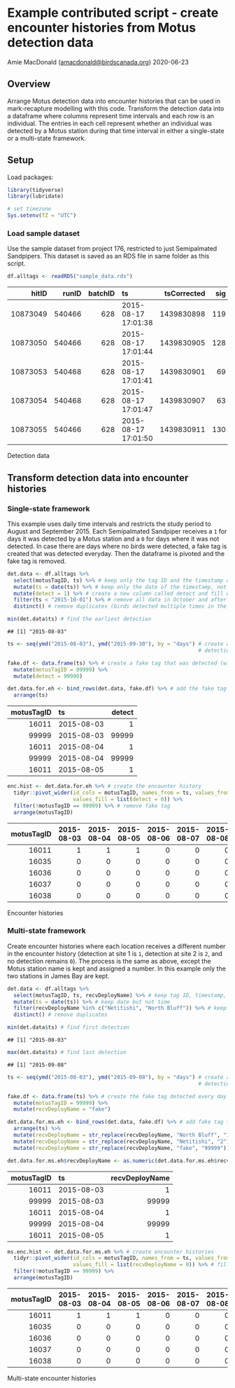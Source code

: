 Example contributed script - create encounter histories from Motus
detection data
================
Amie MacDonald (<amacdonald@birdscanada.org>)
2020-06-23

## Overview

Arrange Motus detection data into encounter histories that can be used
in mark-recapture modelling with this code. Transform the detection data
into a dataframe where columns represent time intervals and each row is
an individual. The entries in each cell represent whether an individual
was detected by a Motus station during that time interval in either a
single-state or a multi-state framework.

## Setup

Load packages:

``` r
library(tidyverse)
library(lubridate)

# set timezone
Sys.setenv(TZ = "UTC")
```

### Load sample dataset

Use the sample dataset from project 176, restricted to just Semipalmated
Sandpipers. This dataset is saved as an RDS file in same folder as this
script.

``` r
df.alltags <- readRDS("sample_data.rds")
```

|    hitID |  runID | batchID | ts                  | tsCorrected | sig | sigsd | noise | freq | freqsd |  slop | burstSlop | done | motusTagID | ambigID | port | runLen | bootnum | tagProjID | mfgID | tagType | codeSet | mfg   | tagModel | tagLifespan | nomFreq |  tagBI | pulseLen | tagDeployID | speciesID | markerNumber | markerType | tagDeployStart | tagDeployEnd | tagDepLat | tagDepLon | tagDepAlt | tagDepComments                                                                                                                                                                                              | fullID                                | deviceID | recvDeployID | recvDeployLat | recvDeployLon | recvDeployAlt | recv      | recvDeployName | recvSiteName | isRecvMobile | recvProjID | recvUtcOffset | antType | antBearing | antHeight | speciesEN              | speciesFR           | speciesSci       | speciesGroup | tagProjName | recvProjName | gpsLat | gpsLon | gpsAlt |
| -------: | -----: | ------: | :------------------ | ----------: | --: | ----: | ----: | ---: | -----: | ----: | --------: | ---: | ---------: | ------: | :--- | -----: | ------: | --------: | :---- | :------ | :------ | :---- | :------- | ----------: | ------: | -----: | -------: | ----------: | --------: | :----------- | :--------- | -------------: | -----------: | --------: | --------: | --------: | :---------------------------------------------------------------------------------------------------------------------------------------------------------------------------------------------------------- | :------------------------------------ | -------: | -----------: | ------------: | ------------: | ------------: | :-------- | :------------- | :----------- | -----------: | ---------: | ------------: | :------ | ---------: | --------: | :--------------------- | :------------------ | :--------------- | :----------- | :---------- | :----------- | :----- | :----- | :----- |
| 10873049 | 540466 |     628 | 2015-08-17 17:01:38 |  1439830898 | 119 |     0 |  \-96 |    4 |      0 | 1e-04 |    0.0000 |    0 |      16037 |      NA | \-48 |     11 |      68 |       176 | 179   | ID      | Lotek4  | Lotek | NTQB-3-2 |          NA |  166.38 | 6.0962 |      2.5 |        1825 |      4690 | 246107870    | metal band |     1439807400 |   1451644200 |   51.4839 |   \-80.45 |        NA | {“ageID”:“HY”,“bill”:18.2,“blood”:“Y”,“country”:“Canada”,“culmen”:18.2,“fatScore”:2,“locationID”:“NorthPoint\_net1”,“province”:“Ontario”,“sexID”:“U”,“tarsus”:22.3,“weight”:21.5,“wing”:94,“comments”:null} | SampleData\#179:<6.1@166.38>(M.16037) |      528 |         3813 |            NA |            NA |            NA | Lotek-280 | NP mobile      | NA           |            1 |        176 |            NA | NA      |         NA |        NA | Semipalmated Sandpiper | Bécasseau semipalmé | Calidris pusilla | BIRDS        | SampleData  | SampleData   | NA     | NA     | NA     |
| 10873050 | 540466 |     628 | 2015-08-17 17:01:44 |  1439830905 | 128 |     0 |  \-96 |    4 |      0 | 2e-04 |  \-0.0012 |    0 |      16037 |      NA | \-48 |     11 |      68 |       176 | 179   | ID      | Lotek4  | Lotek | NTQB-3-2 |          NA |  166.38 | 6.0962 |      2.5 |        1825 |      4690 | 246107870    | metal band |     1439807400 |   1451644200 |   51.4839 |   \-80.45 |        NA | {“ageID”:“HY”,“bill”:18.2,“blood”:“Y”,“country”:“Canada”,“culmen”:18.2,“fatScore”:2,“locationID”:“NorthPoint\_net1”,“province”:“Ontario”,“sexID”:“U”,“tarsus”:22.3,“weight”:21.5,“wing”:94,“comments”:null} | SampleData\#179:<6.1@166.38>(M.16037) |      528 |         3813 |            NA |            NA |            NA | Lotek-280 | NP mobile      | NA           |            1 |        176 |            NA | NA      |         NA |        NA | Semipalmated Sandpiper | Bécasseau semipalmé | Calidris pusilla | BIRDS        | SampleData  | SampleData   | NA     | NA     | NA     |
| 10873053 | 540468 |     628 | 2015-08-17 17:01:41 |  1439830901 |  69 |     0 |  \-96 |    4 |      0 | 1e-04 |    0.0000 |    0 |      16038 |      NA | \-48 |      8 |      68 |       176 | 180   | ID      | Lotek4  | Lotek | NTQB-3-2 |          NA |  166.38 | 6.0961 |      2.5 |        1826 |      4690 | 246107869    | metal band |     1439807400 |   1451644200 |   51.4839 |   \-80.45 |        NA | {“ageID”:“HY”,“bill”:19,“blood”:“Y”,“country”:“Canada”,“culmen”:19,“fatScore”:3,“locationID”:“NorthPoint\_net1”,“province”:“Ontario”,“sexID”:“U”,“tarsus”:22.2,“weight”:24.4,“wing”:97,“comments”:null}     | SampleData\#180:<6.1@166.38>(M.16038) |      528 |         3813 |            NA |            NA |            NA | Lotek-280 | NP mobile      | NA           |            1 |        176 |            NA | NA      |         NA |        NA | Semipalmated Sandpiper | Bécasseau semipalmé | Calidris pusilla | BIRDS        | SampleData  | SampleData   | NA     | NA     | NA     |
| 10873054 | 540468 |     628 | 2015-08-17 17:01:47 |  1439830907 |  63 |     0 |  \-96 |    4 |      0 | 1e-04 |    0.0028 |    0 |      16038 |      NA | \-48 |      8 |      68 |       176 | 180   | ID      | Lotek4  | Lotek | NTQB-3-2 |          NA |  166.38 | 6.0961 |      2.5 |        1826 |      4690 | 246107869    | metal band |     1439807400 |   1451644200 |   51.4839 |   \-80.45 |        NA | {“ageID”:“HY”,“bill”:19,“blood”:“Y”,“country”:“Canada”,“culmen”:19,“fatScore”:3,“locationID”:“NorthPoint\_net1”,“province”:“Ontario”,“sexID”:“U”,“tarsus”:22.2,“weight”:24.4,“wing”:97,“comments”:null}     | SampleData\#180:<6.1@166.38>(M.16038) |      528 |         3813 |            NA |            NA |            NA | Lotek-280 | NP mobile      | NA           |            1 |        176 |            NA | NA      |         NA |        NA | Semipalmated Sandpiper | Bécasseau semipalmé | Calidris pusilla | BIRDS        | SampleData  | SampleData   | NA     | NA     | NA     |
| 10873055 | 540466 |     628 | 2015-08-17 17:01:50 |  1439830911 | 130 |     0 |  \-96 |    4 |      0 | 1e-04 |  \-0.0013 |    0 |      16037 |      NA | \-48 |     11 |      68 |       176 | 179   | ID      | Lotek4  | Lotek | NTQB-3-2 |          NA |  166.38 | 6.0962 |      2.5 |        1825 |      4690 | 246107870    | metal band |     1439807400 |   1451644200 |   51.4839 |   \-80.45 |        NA | {“ageID”:“HY”,“bill”:18.2,“blood”:“Y”,“country”:“Canada”,“culmen”:18.2,“fatScore”:2,“locationID”:“NorthPoint\_net1”,“province”:“Ontario”,“sexID”:“U”,“tarsus”:22.3,“weight”:21.5,“wing”:94,“comments”:null} | SampleData\#179:<6.1@166.38>(M.16037) |      528 |         3813 |            NA |            NA |            NA | Lotek-280 | NP mobile      | NA           |            1 |        176 |            NA | NA      |         NA |        NA | Semipalmated Sandpiper | Bécasseau semipalmé | Calidris pusilla | BIRDS        | SampleData  | SampleData   | NA     | NA     | NA     |

Detection data

## Transform detection data into encounter histories

### Single-state framework

This example uses daily time intervals and restricts the study period to
August and September 2015. Each Semipalmated Sandpiper receives a `1`
for days it was detected by a Motus station and a `0` for days where it
was not detected. In case there are days where no birds were detected, a
fake tag is created that was detected everyday. Then the dataframe is
pivoted and the fake tag is removed.

``` r
det.data <- df.alltags %>% 
  select(motusTagID, ts) %>% # keep only the tag ID and the timestamp of the detection
  mutate(ts = date(ts)) %>% # keep only the date of the timestamp, not the time of day
  mutate(detect = 1) %>% # create a new column called detect and fill with 1 for each detection
  filter(ts < "2015-10-01") %>% # remove all data in October and after
  distinct() # remove duplicates (birds detected multiple times in the same day)

min(det.data$ts) # find the earliest detection
```

    ## [1] "2015-08-03"

``` r
ts <- seq(ymd("2015-08-03"), ymd("2015-09-30"), by = "days") # create a sequence of all dates from the first 
                                                             # detection to the end of September

fake.df <- data.frame(ts) %>% # create a fake tag that was detected (with a false code) on all days
  mutate(motusTagID = 99999) %>% 
  mutate(detect = 99999)

det.data.for.eh <- bind_rows(det.data, fake.df) %>% # add the fake tag to the real detection data
  arrange(ts)
```

| motusTagID | ts         | detect |
| ---------: | :--------- | -----: |
|      16011 | 2015-08-03 |      1 |
|      99999 | 2015-08-03 |  99999 |
|      16011 | 2015-08-04 |      1 |
|      99999 | 2015-08-04 |  99999 |
|      16011 | 2015-08-05 |      1 |

``` r
enc.hist <- det.data.for.eh %>% # create the encounter history
  tidyr::pivot_wider(id_cols = motusTagID, names_from = ts, values_from = detect, # transform the data
                     values_fill = list(detect = 0)) %>%                          # fill all empty cells with 0
  filter(!motusTagID == 99999) %>% # remove fake tag
  arrange(motusTagID)
```

| motusTagID | 2015-08-03 | 2015-08-04 | 2015-08-05 | 2015-08-06 | 2015-08-07 | 2015-08-08 | 2015-08-09 | 2015-08-10 | 2015-08-11 | 2015-08-12 | 2015-08-13 | 2015-08-14 | 2015-08-15 | 2015-08-16 | 2015-08-17 | 2015-08-18 | 2015-08-19 | 2015-08-20 | 2015-08-21 | 2015-08-22 | 2015-08-23 | 2015-08-24 | 2015-08-25 | 2015-08-26 | 2015-08-27 | 2015-08-28 | 2015-08-29 | 2015-08-30 | 2015-08-31 | 2015-09-01 | 2015-09-02 | 2015-09-03 | 2015-09-04 | 2015-09-05 | 2015-09-06 | 2015-09-07 | 2015-09-08 | 2015-09-09 | 2015-09-10 | 2015-09-11 | 2015-09-12 | 2015-09-13 | 2015-09-14 | 2015-09-15 | 2015-09-16 | 2015-09-17 | 2015-09-18 | 2015-09-19 | 2015-09-20 | 2015-09-21 | 2015-09-22 | 2015-09-23 | 2015-09-24 | 2015-09-25 | 2015-09-26 | 2015-09-27 | 2015-09-28 | 2015-09-29 | 2015-09-30 |
| ---------: | ---------: | ---------: | ---------: | ---------: | ---------: | ---------: | ---------: | ---------: | ---------: | ---------: | ---------: | ---------: | ---------: | ---------: | ---------: | ---------: | ---------: | ---------: | ---------: | ---------: | ---------: | ---------: | ---------: | ---------: | ---------: | ---------: | ---------: | ---------: | ---------: | ---------: | ---------: | ---------: | ---------: | ---------: | ---------: | ---------: | ---------: | ---------: | ---------: | ---------: | ---------: | ---------: | ---------: | ---------: | ---------: | ---------: | ---------: | ---------: | ---------: | ---------: | ---------: | ---------: | ---------: | ---------: | ---------: | ---------: | ---------: | ---------: | ---------: |
|      16011 |          1 |          1 |          1 |          0 |          0 |          0 |          0 |          0 |          0 |          0 |          0 |          0 |          0 |          0 |          0 |          0 |          0 |          0 |          0 |          0 |          0 |          0 |          0 |          0 |          0 |          0 |          0 |          0 |          0 |          0 |          0 |          0 |          0 |          0 |          0 |          0 |          0 |          1 |          0 |          0 |          0 |          0 |          0 |          0 |          0 |          0 |          1 |          0 |          0 |          0 |          0 |          0 |          0 |          0 |          0 |          0 |          0 |          0 |          0 |
|      16035 |          0 |          0 |          0 |          0 |          0 |          0 |          0 |          0 |          0 |          0 |          0 |          1 |          0 |          0 |          1 |          1 |          1 |          0 |          0 |          0 |          0 |          0 |          0 |          0 |          0 |          0 |          0 |          0 |          0 |          1 |          1 |          0 |          0 |          0 |          0 |          0 |          0 |          0 |          0 |          0 |          0 |          0 |          0 |          0 |          0 |          0 |          0 |          0 |          0 |          0 |          0 |          0 |          0 |          0 |          0 |          0 |          0 |          0 |          0 |
|      16036 |          0 |          0 |          0 |          0 |          0 |          0 |          0 |          0 |          0 |          0 |          0 |          0 |          0 |          0 |          1 |          1 |          1 |          0 |          0 |          0 |          0 |          0 |          0 |          0 |          0 |          0 |          0 |          0 |          0 |          0 |          0 |          0 |          0 |          0 |          0 |          0 |          0 |          0 |          0 |          0 |          0 |          0 |          0 |          0 |          0 |          0 |          0 |          0 |          0 |          0 |          0 |          0 |          0 |          0 |          0 |          0 |          0 |          0 |          0 |
|      16037 |          0 |          0 |          0 |          0 |          0 |          0 |          0 |          0 |          0 |          0 |          0 |          0 |          0 |          0 |          1 |          0 |          0 |          0 |          0 |          0 |          1 |          0 |          1 |          0 |          1 |          1 |          0 |          1 |          1 |          1 |          1 |          1 |          1 |          1 |          1 |          1 |          1 |          0 |          0 |          0 |          0 |          1 |          1 |          0 |          0 |          0 |          0 |          0 |          0 |          0 |          0 |          0 |          0 |          0 |          0 |          0 |          0 |          0 |          0 |
|      16038 |          0 |          0 |          0 |          0 |          0 |          0 |          0 |          0 |          0 |          0 |          0 |          0 |          0 |          0 |          1 |          0 |          0 |          1 |          1 |          1 |          0 |          0 |          0 |          0 |          0 |          0 |          0 |          0 |          0 |          0 |          0 |          0 |          0 |          0 |          0 |          0 |          0 |          0 |          0 |          0 |          0 |          0 |          0 |          0 |          0 |          0 |          0 |          0 |          0 |          0 |          0 |          0 |          0 |          0 |          0 |          0 |          0 |          0 |          0 |

Encounter histories

### Multi-state framework

Create encounter histories where each location receives a different
number in the encounter history (detection at site 1 is `1`, detection
at site 2 is `2`, and no detection remains `0`). The process is the same
as above, except the Motus station name is kept and assigned a number.
In this example only the two stations in James Bay are kept.

``` r
det.data <- df.alltags %>% 
  select(motusTagID, ts, recvDeployName) %>% # keep tag ID, timestamp, and receiver name
  mutate(ts = date(ts)) %>% # keep date but not time
  filter(recvDeployName %in% c("Netitishi", "North Bluff")) %>% # keep only receivers in James Bay
  distinct() # remove duplicates

min(det.data$ts) # find first detection
```

    ## [1] "2015-08-03"

``` r
max(det.data$ts) # find last detection
```

    ## [1] "2015-09-08"

``` r
ts <- seq(ymd("2015-08-03"), ymd("2015-09-08"), by = "days") # create a sequence of all days between first and last
                                                             # detection

fake.df <- data.frame(ts) %>% # create the fake tag detected every day
  mutate(motusTagID = 99999) %>% 
  mutate(recvDeployName = "fake")

det.data.for.ms.eh <- bind_rows(det.data, fake.df) %>% # add fake tag to detection data
  arrange(ts) %>% 
  mutate(recvDeployName = str_replace(recvDeployName, "North Bluff", "1")) %>% # replace receiver names with numbers
  mutate(recvDeployName = str_replace(recvDeployName, "Netitishi", "2")) %>% 
  mutate(recvDeployName = str_replace(recvDeployName, "fake", "99999"))

det.data.for.ms.eh$recvDeployName <- as.numeric(det.data.for.ms.eh$recvDeployName) # format as numbers 
```

| motusTagID | ts         | recvDeployName |
| ---------: | :--------- | -------------: |
|      16011 | 2015-08-03 |              1 |
|      99999 | 2015-08-03 |          99999 |
|      16011 | 2015-08-04 |              1 |
|      99999 | 2015-08-04 |          99999 |
|      16011 | 2015-08-05 |              1 |

``` r
ms.enc.hist <- det.data.for.ms.eh %>% # create encounter histories
  tidyr::pivot_wider(id_cols = motusTagID, names_from = ts, values_from = recvDeployName,
                     values_fill = list(recvDeployName = 0)) %>% # fill 0 for days a bird wasn't detected
  filter(!motusTagID == 99999) %>% 
  arrange(motusTagID)
```

| motusTagID | 2015-08-03 | 2015-08-04 | 2015-08-05 | 2015-08-06 | 2015-08-07 | 2015-08-08 | 2015-08-09 | 2015-08-10 | 2015-08-11 | 2015-08-12 | 2015-08-13 | 2015-08-14 | 2015-08-15 | 2015-08-16 | 2015-08-17 | 2015-08-18 | 2015-08-19 | 2015-08-20 | 2015-08-21 | 2015-08-22 | 2015-08-23 | 2015-08-24 | 2015-08-25 | 2015-08-26 | 2015-08-27 | 2015-08-28 | 2015-08-29 | 2015-08-30 | 2015-08-31 | 2015-09-01 | 2015-09-02 | 2015-09-03 | 2015-09-04 | 2015-09-05 | 2015-09-06 | 2015-09-07 | 2015-09-08 |
| ---------: | ---------: | ---------: | ---------: | ---------: | ---------: | ---------: | ---------: | ---------: | ---------: | ---------: | ---------: | ---------: | ---------: | ---------: | ---------: | ---------: | ---------: | ---------: | ---------: | ---------: | ---------: | ---------: | ---------: | ---------: | ---------: | ---------: | ---------: | ---------: | ---------: | ---------: | ---------: | ---------: | ---------: | ---------: | ---------: | ---------: | ---------: |
|      16011 |          1 |          1 |          1 |          0 |          0 |          0 |          0 |          0 |          0 |          0 |          0 |          0 |          0 |          0 |          0 |          0 |          0 |          0 |          0 |          0 |          0 |          0 |          0 |          0 |          0 |          0 |          0 |          0 |          0 |          0 |          0 |          0 |          0 |          0 |          0 |          0 |          0 |
|      16035 |          0 |          0 |          0 |          0 |          0 |          0 |          0 |          0 |          0 |          0 |          0 |          2 |          0 |          0 |          2 |          2 |          2 |          0 |          0 |          0 |          0 |          0 |          0 |          0 |          0 |          0 |          0 |          0 |          0 |          2 |          0 |          0 |          0 |          0 |          0 |          0 |          0 |
|      16036 |          0 |          0 |          0 |          0 |          0 |          0 |          0 |          0 |          0 |          0 |          0 |          0 |          0 |          0 |          2 |          0 |          0 |          0 |          0 |          0 |          0 |          0 |          0 |          0 |          0 |          0 |          0 |          0 |          0 |          0 |          0 |          0 |          0 |          0 |          0 |          0 |          0 |
|      16037 |          0 |          0 |          0 |          0 |          0 |          0 |          0 |          0 |          0 |          0 |          0 |          0 |          0 |          0 |          0 |          0 |          0 |          0 |          0 |          0 |          1 |          0 |          1 |          0 |          1 |          1 |          0 |          2 |          2 |          2 |          2 |          2 |          2 |          2 |          2 |          2 |          2 |
|      16038 |          0 |          0 |          0 |          0 |          0 |          0 |          0 |          0 |          0 |          0 |          0 |          0 |          0 |          0 |          0 |          0 |          0 |          1 |          1 |          1 |          0 |          0 |          0 |          0 |          0 |          0 |          0 |          0 |          0 |          0 |          0 |          0 |          0 |          0 |          0 |          0 |          0 |

Multi-state encounter histories
